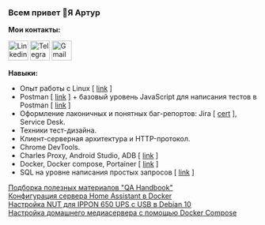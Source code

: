 ### Всем привет 👋Я Артур  
 
**Мои контакты:**

[<img src='https://cdn-icons-png.flaticon.com/512/145/145807.png' alt='Linkedin' height='40'>](https://www.linkedin.com/in/artur-balsis-256a95238/)
[<img src='https://upload.wikimedia.org/wikipedia/commons/thumb/8/82/Telegram_logo.svg/2048px-Telegram_logo.svg.png' alt='Telegram' height='40'>](https://t.me/artbalsis)
[<img src='https://icon-library.com/images/gmail-png-icon/gmail-png-icon-6.jpg' alt='Gmail' height='40'>](mailto:artur.balsis@gmail.com)
 
**Навыки:**  
* Опыт работы с Linux [ [link](https://github.com/balsis/linux_terminal/ "linux") ]  
* Postman [ [link](https://github.com/balsis/postman "") ] + базовый уровень JavaScript для написания тестов в Postman [ [link](https://github.com/balsis/JS_HW "JS") ]
* Оформление лаконичных и понятных баг-репортов: Jira [ [cert](https://github.com/balsis/pics/blob/main/certificate_jira.pdf "Jira") ], Service Desk.
* Техники тест-дизайна.
* Клиент-серверная архитектура и HTTP-протокол.
* Chrome DevTools.
* Charles Proxy, Android Studio, ADB [ [link](https://github.com/balsis/mobile "ADB") ]
* Docker, Docker compose, Portainer [ [link](https://github.com/balsis/docker/tree/main/docker%20course "Docker") ]
* SQL на уровне написания простых запросов [ [link](https://github.com/balsis/Interactive-SQL-Trainer "SQL") ]
   
[Подборка полезных материалов "QA Handbook"](https://github.com/balsis/QA-handbook "Handbook")  
[Конфигурация сервера Home Assistant в Docker](https://github.com/balsis/homeassistant "HA")    
[Настройка NUT для IPPON 650 UPS с USB в Debian 10](https://github.com/balsis/homeassistant/blob/main/nut.md "NUT")  
[Настройка домашнего медиасервера с помощью Docker Compose](https://github.com/balsis/docker/tree/main/mediaserver "Docker")





 
